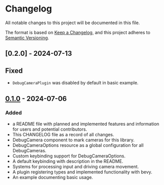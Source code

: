 # Changelog

All notable changes to this project will be documented in this file.

The format is based on [Keep a Changelog](https://keepachangelog.com/en/1.1.0/),
and this project adheres to [Semantic Versioning](https://semver.org/spec/v2.0.0.html).

## [0.2.0] - 2024-07-13

## Fixed

- `DebugCameraPlugin` was disabled by default in basic example.

## [0.1.0] - 2024-07-06

### Added

- a README file with planned and implemented features and information for users
  and potential contributors.
- This CHANGELOG file as a record of all changes.
- DebugCamera component to mark cameras for this library.
- DebugCameraOptions resource as a global configuration for all DebugCameras.
- Custom keybinding support for DebugCameraOptions.
- A default keybinding with description in the README.
- Systems for processing input and driving camera movement.
- A plugin registering types and implemented functionality with bevy.
- An example documenting basic usage.

[0.1.0]: https://github.com/cactusdualcore/bevy_freecam/releases/tag/v0.1.0
